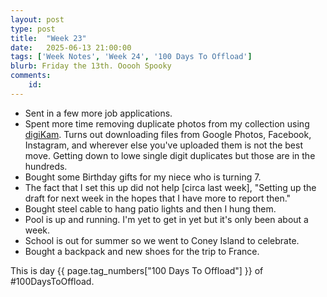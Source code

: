 ```yaml
---
layout: post
type: post
title:  "Week 23"
date:   2025-06-13 21:00:00
tags: ['Week Notes', 'Week 24', '100 Days To Offload']
blurb: Friday the 13th. Ooooh Spooky
comments:
    id: 
---
```


* Sent in a few more job applications.
* Spent more time removing duplicate photos from my collection using [digiKam]. Turns out downloading files from Google Photos, Facebook, Instagram, and wherever else you've uploaded them is not the best move. Getting down to lowe single digit duplicates but those are in the hundreds.
* Bought some Birthday gifts for my niece who is turning 7.
* The fact that I set this up did not help [circa last week], "Setting up the draft for next week in the hopes that I have more to report then."
* Bought steel cable to hang patio lights and then I hung them.
* Pool is up and running. I'm yet to get in yet but it's only been about a week.
* School is out for summer so we went to Coney Island to celebrate.
* Bought a backpack and new shoes for the trip to France.


This is day {{ page.tag_numbers["100 Days To Offload"] }}  of #100DaysToOffload.

[digiKam]: https://www.digikam.org/
